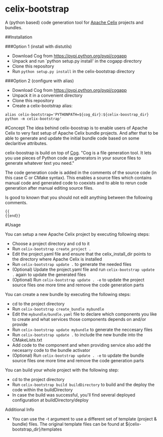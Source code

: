 # celix-bootstrap
A (python based) code generation tool for [Apache Celix](https://celix.apache.org/) projects and bundles.

##Installation

###Option 1 (install with distutils)

* Download Cog from https://pypi.python.org/pypi/cogapp
* Unpack and run `python setup.py install' in the cogapp directory
* Clone this repository
* Run `python setup.py install` in the celix-bootstrap directory

###Option 2 (configure with alias)
* Download Cog from https://pypi.python.org/pypi/cogapp
* Unpack it in a convenient directory 
* Clone this repository
* Create a celix-bootstrap alias:
```
alias celix-bootstrap='PYTHONPATH=${cog_dir}:${celix-boostrap_dir} python -m celix-bootstrap'
```

#Concept
The idea behind celix-boostrap is to enable users of Apache Celix to very fast setup of Apache Celix bundle projects. And after that to be able to generate and update the initial bundle code based on some declaritive attributes.

celix-boostrap is build on top of [Cog](https://celix.apache.org/). "Cog is a file generation tool. It lets you use pieces of Python code as generators in your source files to generate whatever text you need." 

The code generation code is added in the comments of the source code (in this case C or CMake syntax). This enables a
source files which contains manual code and generated code to coexists and to able to rerun code generation after manual editing source files.

Is good to known that you should not edit anything between the following comments.
```
{{
{{end}}
```

#Usage

You can setup a new Apache Celix project by executing following steps:
* Choose a project directory and cd to it
* Run `celix-bootstrap create_project .`
* Edit the project.yaml file and ensure that the celix_install_dir points to the directory where Apache Celix is installed
* Run `celix-bootstrap update .` to generate the needed files
* (Optional) Update the project.yaml file and run `celix-bootstrap update .` again to update the generated files
* (Optional) Run `celix-bootstrap update . -e` to update the project source files one more time and remove the code generation parts

You can create a new bundle by executing the following steps:
* cd to the project directory
* Run `celix-bootstrap create_bundle mybundle`
* Edit the `mybundle/bundle.yaml` file to declare which components you like to create and what services those components depends on and/or provide
* Run `celix-bootstrap update mybundle` to generate the neccesary files
* Run `celix-bootstrap update .` to include the new bundle into the CMakeLists.txt 
* Add code to the component and when providing service also add the necesarry code to the bundle activator
* (Optional) Run `celix-bootstrap update . -e` to update the bundle source files one more time and remove the code generation parts

You can build your whole project with the following step:
* cd to the project directory
* Run `celix-bootstrap build buildDirectory` to build and the deploy the code within the buildDirectory
* In case the build was successful, you'll find several deployed configuration at buildDirectory/deploy

Additional Info
* You can use the -t argument to use a different set of template (project & bundle) files. The original template files can be found at ${celix-bootstrap_dir}/templates
